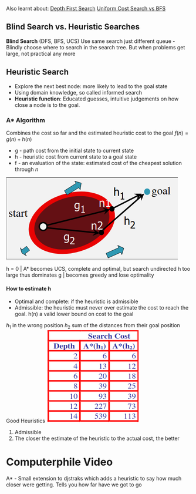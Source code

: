 Also learnt about:
[Depth First Search](../1008%20-%20AI/22.03.01%20-%20Search%20Strategies-1.md#depth-first-search)
[Uniform Cost Search vs BFS](../1008%20-%20AI/22.03.01%20-%20Search%20Strategies-1.md#uniform-cost-search-vs-bfs)

## Blind Search vs. Heuristic Searches
**Blind Search** (DFS, BFS, UCS) Use same search just different queue - Blindly choose where to search in the search tree. But when problems get large, not practical any more

## Heuristic Search
- Explore the next best node: more likely to lead to the goal state
- Using domain knowledge, so called informed search
- **Heuristic function**: Educated guesses, intuitive judgements on how close a node is to the goal.

### A* Algorithm
Combines the cost so far and the estimated heuristic cost to the goal
$f(n) = g(n) + h(n)$ 
- g - path cost from the initial state to current state
- h - heuristic cost from current state to a goal state
- f - an evaluation of the state: estimated cost of the cheapest solution through $n$

![2d0aa2c23742b2a39a5adb7236930d7b.png](../_resources/2d0aa2c23742b2a39a5adb7236930d7b.png)

h = 0 | A* becomes UCS, complete and optimal, but search undirected
h too large thus dominates g | becomes greedy and lose optimality

#### How to estimate h
- Optimal and complete: if the heuristic is admissible
- Admissible: the heuristic must never over estimate the cost to reach the goal. h(n) a valid lower bound on cost to the goal 

$h_1$ in the wrong position
$h_2$ sum of the distances from their goal position
Good Heuristics
![9c63757e6c266f5594333fc0ea50187f.png](../_resources/9c63757e6c266f5594333fc0ea50187f.png)
1. Admissible
2. The closer the estimate of the heuristic to the actual cost, the better


# Computerphile Video
A* - Small extension to djstraks which adds a heuristic to say how much closer were getting. Tells you how far have we got to go